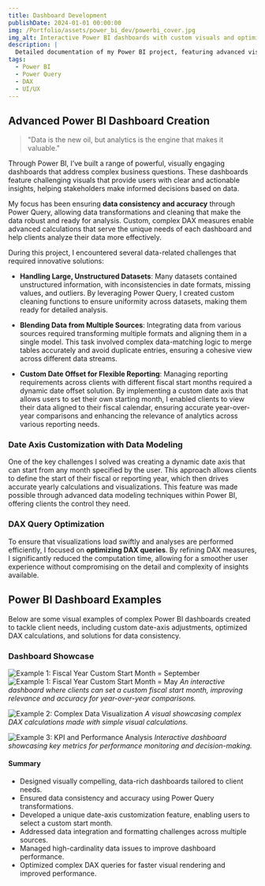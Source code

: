 ```yaml
---
title: Dashboard Development
publishDate: 2024-01-01 00:00:00
img: /Portfolio/assets/power_bi_dev/powerbi_cover.jpg
img_alt: Interactive Power BI dashboards with custom visuals and optimized DAX calculations
description: |
  Detailed documentation of my Power BI project, featuring advanced visuals, data challenges, and optimized DAX measures to improve a report performance.
tags:
  - Power BI
  - Power Query
  - DAX
  - UI/UX
---
```


## Advanced Power BI Dashboard Creation

> "Data is the new oil, but analytics is the engine that makes it valuable."

Through Power BI, I’ve built a range of powerful, visually engaging dashboards that address complex business questions. These dashboards feature challenging visuals that provide users with clear and actionable insights, helping stakeholders make informed decisions based on data.

My focus has been ensuring **data consistency and accuracy** through Power Query, allowing data transformations and cleaning that make the data robust and ready for analysis. Custom, complex DAX measures enable advanced calculations that serve the unique needs of each dashboard and help clients analyze their data more effectively.

During this project, I encountered several data-related challenges that required innovative solutions:

- **Handling Large, Unstructured Datasets**: Many datasets contained unstructured information, with inconsistencies in date formats, missing values, and outliers. By leveraging Power Query, I created custom cleaning functions to ensure uniformity across datasets, making them ready for detailed analysis.
  
- **Blending Data from Multiple Sources**: Integrating data from various sources required transforming multiple formats and aligning them in a single model. This task involved complex data-matching logic to merge tables accurately and avoid duplicate entries, ensuring a cohesive view across different data streams.
  
- **Custom Date Offset for Flexible Reporting**: Managing reporting requirements across clients with different fiscal start months required a dynamic date offset solution. By implementing a custom date axis that allows users to set their own starting month, I enabled clients to view their data aligned to their fiscal calendar, ensuring accurate year-over-year comparisons and enhancing the relevance of analytics across various reporting needs.

### Date Axis Customization with Data Modeling

One of the key challenges I solved was creating a dynamic date axis that can start from any month specified by the user. This approach allows clients to define the start of their fiscal or reporting year, which then drives accurate yearly calculations and visualizations. This feature was made possible through advanced data modeling techniques within Power BI, offering clients the control they need.

### DAX Query Optimization

To ensure that visualizations load swiftly and analyses are performed efficiently, I focused on **optimizing DAX queries**. By refining DAX measures, I significantly reduced the computation time, allowing for a smoother user experience without compromising on the detail and complexity of insights available.

## Power BI Dashboard Examples

Below are some visual examples of complex Power BI dashboards created to tackle client needs, including custom date-axis adjustments, optimized DAX calculations, and solutions for data consistency.

### Dashboard Showcase

![Example 1: Fiscal Year Custom Start Month = September](/Portfolio/assets/power_bi_dev/start_month1.png)
![Example 1: Fiscal Year Custom Start Month = May](/Portfolio/assets/power_bi_dev/start_month2.png)
*An interactive dashboard where clients can set a custom fiscal start month, improving relevance and accuracy for year-over-year comparisons.*

![Example 2: Complex Data Visualization](/Portfolio/assets/power_bi_dev/visual_calculation.png)
*A visual showcasing complex DAX calculations made with simple visual calculations.*

![Example 3: KPI and Performance Analysis](/Portfolio/assets/power_bi_dev/kpi.png)
*Interactive dashboard showcasing key metrics for performance monitoring and decision-making.*

#### Summary

- Designed visually compelling, data-rich dashboards tailored to client needs.
- Ensured data consistency and accuracy using Power Query transformations.
- Developed a unique date-axis customization feature, enabling users to select a custom start month.
- Addressed data integration and formatting challenges across multiple sources.
- Managed high-cardinality data issues to improve dashboard performance.
- Optimized complex DAX queries for faster visual rendering and improved performance.
